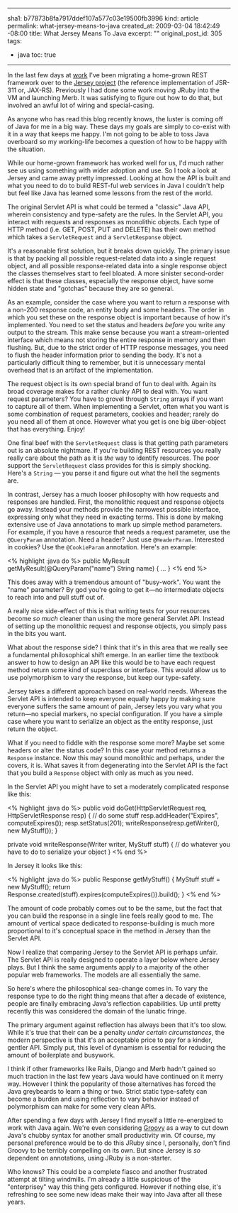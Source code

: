 ----- 
sha1: b77873b8fa7917ddef107a577c03e19500fb3996
kind: article
permalink: what-jersey-means-to-java
created_at: 2009-03-04 18:42:49 -08:00
title: What Jersey Means To Java
excerpt: ""
original_post_id: 305
tags: 
- java
toc: true
-----
In the last few days at [work](http://evri.com) I've been migrating a home-grown REST framework over to the [Jersey project](https://jersey.dev.java.net/) (the reference implementation of JSR-311 or, JAX-RS). Previously I had done some work moving JRuby into the VM and launching Merb. It was satisfying to figure out how to do that, but involved an awful lot of wiring and special-casing.

As anyone who has read this blog recently knows, the luster is coming off of Java for me in a big way. These days my goals are simply to co-exist with it in a way that keeps me happy. I'm not going to be able to toss Java overboard so my working-life becomes a question of how to be happy with the situation.

While our home-grown framework has worked well for us, I'd much rather see us using something with wider adoption and use. So I took a look at Jersey and came away pretty impressed. Looking at how the API is built and what you need to do to build REST-ful web services in Java I couldn't help but feel like Java has learned some lessons from the rest of the world.

The original Servlet API is what could be termed a "classic" Java API, wherein consistency and type-safety are the rules. In the Servlet API, you interact with requests and responses as monolithic objects. Each type of HTTP method (i.e. GET, POST, PUT and DELETE) has their own method which takes a `ServletRequest` and a `ServletResponse` object.

It's a reasonable first solution, but it breaks down quickly. The primary issue is that by packing all possible request-related data into a single request object, and all possible response-related data into a single response object the classes themselves start to feel bloated. A more sinister second-order effect is that these classes, especially the response object, have some hidden state and "gotchas" because they are so general.

As an example, consider the case where you want to return a response with a non-200 response code, an entity body and some headers. The order in which you set these on the response object is important because of how it's implemented. You need to set the status and headers _before_ you write any output to the stream. This make sense because you want a stream-oriented interface which means not storing the entire response in memory and then flushing. But, due to the strict order of HTTP response messages, you need to flush the header information prior to sending the body. It's not a particularly difficult thing to remember, but it is unnecessary mental overhead that is an artifact of the implementation.

The request object is its own special brand of fun to deal with. Again its broad coverage makes for a rather clunky API to deal with. You want request parameters? You have to grovel through `String` arrays if you want to capture all of them. When implementing a Servlet, often what you want is some combination of request parameters, cookies and header; rarely do you need all of them at once. However what you get is one big &uuml;ber-object that has everything. Enjoy!

One final beef with the `ServletRequest` class is that getting path parameters out is an absolute nightmare. If you're building REST resources you really really care about the path as it is _the_ way to identify resources. The poor support the `ServletRequest` class provides for this is simply shocking. Here's a `String` &mdash; you parse it and figure out what the hell the segments are.

In contrast, Jersey has a much looser philosophy with how requests and responses are handled. First, the monolithic request and response objects go away. Instead your methods provide the narrowest possible interface, expressing only what they need in exacting terms. This is done by making extensive use of Java annotations to mark up simple method parameters. For example, if you have a resource that needs a request parameter, use the `@QueryParam` annotation. Need a header? Just use `@HeaderParam`. Interested in cookies? Use the `@CookieParam` annotation. Here's an example:

<% highlight :java do %>
public MyResult getMyResult(@QueryParam("name") String name) {
    ...
}
<% end %>

This does away with a tremendous amount of "busy-work". You want the "name" parameter? By god you're going to get it&mdash;no intermediate objects to reach into and pull stuff out of.

A really nice side-effect of this is that writing tests for your resources become _so much_ cleaner than using the more general Servlet API. Instead of setting up the monolithic request and response objects, you simply pass in the bits you want.

What about the response side? I think that it's in this area that we really see a fundamental philosophical shift emerge. In an earlier time the textbook answer to how to design an API like this would be to have each request method return some kind of superclass or interface. This would allow us to use polymorphism to vary the response, but keep our type-safety.

Jersey takes a different approach based on real-world needs. Whereas the Servlet API is intended to keep everyone equally happy by making sure everyone suffers the same amount of pain, Jersey lets you vary what you return&mdash;no special markers, no special configuration. If you have a simple case where you want to serialize an object as the entity response, just return the object.

What if you need to fiddle with the response some more? Maybe set some headers or alter the status code? In this case your method returns a `Response` instance. Now this may sound monolithic and perhaps, under the covers, it is. What saves it from degenerating into the Servlet API is the fact that you build a `Response` object with only as much as you need.

In the Servlet API you might have to set a moderately complicated response like this:

<% highlight :java do %>
public void doGet(HttpServletRequest req, HttpServletResponse resp) {
  // do some stuff
  resp.addHeader("Expires", computeExpires());
  resp.setStatus(201);
  writeResponse(resp.getWriter(), new MyStuff());
}

private void writeResponse(Writer writer, MyStuff stuff) {
  // do whatever you have to do to serialize your object
}
<% end %>    

In Jersey it looks like this:

<% highlight :java do %>
public Response getMyStuff() {
  MyStuff stuff = new MyStuff();
  return Response.created(stuff).expires(computeExpires()).build();
}
<% end %>

The amount of code probably comes out to be the same, but the fact that you can build the response in a single line feels really good to me. The amount of vertical space dedicated to response-building is much more proportional to it's conceptual space in the method in Jersey than the Servlet API.

Now I realize that comparing Jersey to the Servlet API is perhaps unfair. The Servlet API is really designed to operate a layer below where Jersey plays. But I think the same arguments apply to a majority of the other popular web frameworks. The models are all essentially the same.

So here's where the philosophical sea-change comes in. To vary the response type to do the right thing means that after a decade of existence, people are finally embracing Java's reflection capabilities. Up until pretty recently this was considered the domain of the lunatic fringe. 

The primary argument against reflection has always been that it's too slow. While it's true that their can be a penalty _under certain circumstances_, the modern perspective is that it's an acceptable price to pay for a kinder, gentler API. Simply put, this level of dynamism is essential for reducing the amount of boilerplate and busywork.

I think if other frameworks like Rails, Django and Merb hadn't gained so much traction in the last few years Java would have continued on it merry way. However I think the popularity of those alternatives has forced the Java greybeards to learn a thing or two. Strict static type-safety can become a burden and using reflection to vary behavior instead of polymorphism can make for some very clean APIs.

After spending a few days with Jersey I find myself a little re-energized to work with Java again. We're even considering [Groovy](http://groovy.codehaus.org/)  as a way to cut down Java's chubby syntax for another small productivity win. Of course, my personal preference would be to do this JRuby since I, personally, don't find Groovy to be terribly compelling on its own. But since Jersey is _so_ dependent on annotations, using JRuby is a non-starter.

Who knows? This could be a complete fiasco and another frustrated attempt at tilting windmills. I'm already a little suspicious of the "enterprisey" way this thing gets configured. However if nothing else, it's refreshing to see some new ideas make their way into Java after all these years.
